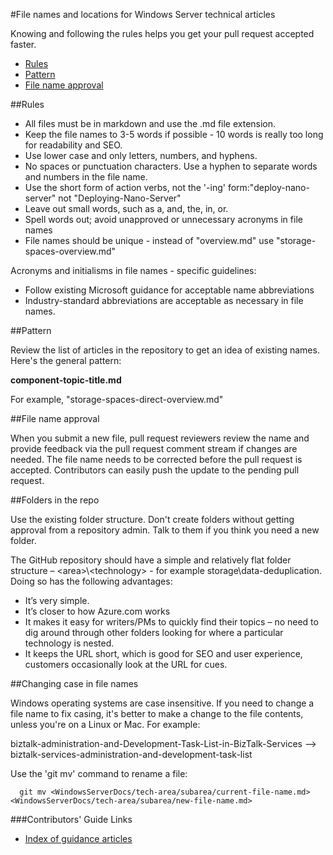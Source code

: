 <properties title="" pageTitle="File names and locations for Windows Server 2016 technical articles" description="Explains the file structure for articles and the naming conventions you should follow when you create a new article." metaKeywords="" services="" solutions="" documentationCenter="" authors="Kathy-Davies" videoId="" scriptId="" manager="required" />

<tags ms.service="contributor-guide" ms.devlang="" ms.topic="article" ms.tgt_pltfrm="" ms.workload="" ms.date="03/14/2016" ms.author="jimpark; tysonn" />

#File names and locations for Windows Server technical articles

Knowing and following the rules helps you get your pull request accepted faster.

+ [Rules]
+ [Pattern]
+ [File name approval]

##Rules

- All files must be in markdown and use the .md file extension.
- Keep the file names to 3-5 words if possible - 10 words is really too long for readability and SEO.
- Use lower case and only letters, numbers, and hyphens.
- No spaces or punctuation characters. Use a hyphen to separate words and numbers in the file name.
- Use the short form of action verbs, not the '-ing' form:"deploy-nano-server" not "Deploying-Nano-Server"
- Leave out small words, such as a, and, the, in, or.
- Spell words out; avoid unapproved or unnecessary acronyms in file names
- File names should be unique - instead of "overview.md" use "storage-spaces-overview.md"

Acronyms and initialisms in file names - specific guidelines:

- Follow existing Microsoft guidance for acceptable name abbreviations
- Industry-standard abbreviations are acceptable as necessary in file names.

##Pattern

Review the list of articles in the repository to get an idea of existing names. Here's the general pattern:

 **component-topic-title.md**
 
For example, "storage-spaces-direct-overview.md"

##File name approval

When you submit a new file, pull request reviewers review the name and provide feedback via the pull request comment stream if changes are needed. The file name needs to be corrected before the pull request is accepted. Contributors can easily push the update to the pending pull request.

##Folders in the repo

Use the existing folder structure. Don't create folders without getting approval from a repository admin. Talk to them if you think you need a new folder.

The GitHub repository should have a simple and relatively flat folder structure – \<area>\\\<technology> - for example storage\data-deduplication. Doing so has the following advantages:
 - It’s very simple.
 - It’s closer to how Azure.com works
 - It makes it easy for writers/PMs to quickly find their topics – no need to dig around through other folders looking for where a particular technology is nested.
 - It keeps the URL short, which is good for SEO and user experience, customers occasionally look at the URL for cues.

##Changing case in file names

Windows operating systems are case insensitive. If you need to change a file name to fix casing, it's better to make a change to the file contents, unless you're on a Linux or Mac. For example:

  biztalk-administration-and-Development-Task-List-in-BizTalk-Services --> biztalk-services-administration-and-development-task-list

Use the 'git mv' command to rename a file:
```
  git mv <WindowsServerDocs/tech-area/subarea/current-file-name.md> <WindowsServerDocs/tech-area/subarea/new-file-name.md>
```

###Contributors' Guide Links

- [Index of guidance articles](./contributor-guide-index.md)


<!--Anchors-->
[Rules]: #rules
[Pattern]: #pattern
[File name approval]: #file-name-approval
